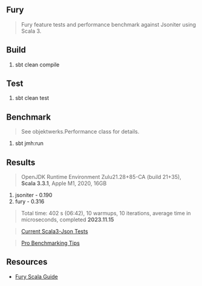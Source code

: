 Fury
----
>Fury feature tests and performance benchmark against Jsoniter using Scala 3.

Build
-----
1. sbt clean compile

Test
----
1. sbt clean test

Benchmark
---------
>See objektwerks.Performance class for details.
1. sbt jmh:run

Results
-------
>OpenJDK Runtime Environment Zulu21.28+85-CA (build 21+35), **Scala 3.3.1**, Apple M1, 2020, 16GB
1. jsoniter - 0.190
2. fury     - 0.316
>Total time: 402 s (06:42), 10 warmups, 10 iterations, average time in microseconds, completed **2023.11.15**

>[Current Scala3-Json Tests](https://github.com/objektwerks/scala3.json)

>[Pro Benchmarking Tips](https://github.com/objektwerks/fury/pull/1)

Resources
---------
* [Fury Scala Guide](https://github.com/alipay/fury/blob/main/docs/guide/scala_guide.md)